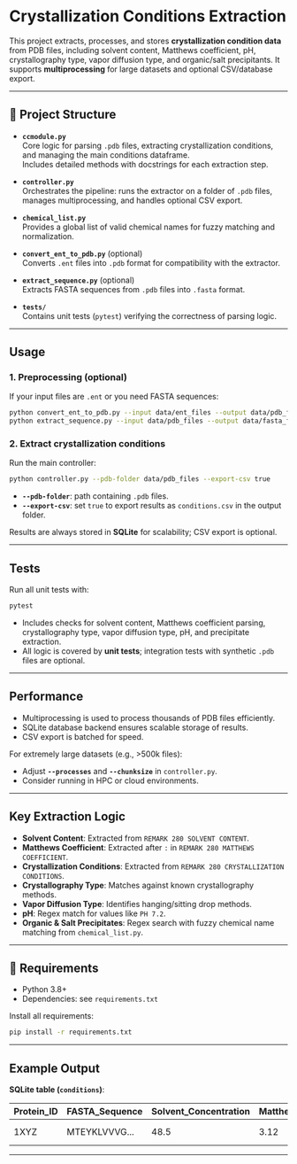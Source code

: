 # Crystallization Conditions Extraction

This project extracts, processes, and stores **crystallization condition data** from PDB files, including solvent content, Matthews coefficient, pH, crystallography type, vapor diffusion type, and organic/salt precipitants. It supports **multiprocessing** for large datasets and optional CSV/database export.

---

## 📂 Project Structure

- **`ccmodule.py`**  
  Core logic for parsing `.pdb` files, extracting crystallization conditions, and managing the main conditions dataframe.  
  Includes detailed methods with docstrings for each extraction step.

- **`controller.py`**  
  Orchestrates the pipeline: runs the extractor on a folder of `.pdb` files, manages multiprocessing, and handles optional CSV export.  

- **`chemical_list.py`**  
  Provides a global list of valid chemical names for fuzzy matching and normalization.  

- **`convert_ent_to_pdb.py`** (optional)  
  Converts `.ent` files into `.pdb` format for compatibility with the extractor.  

- **`extract_sequence.py`** (optional)  
  Extracts FASTA sequences from `.pdb` files into `.fasta` format.  

- **`tests/`**  
  Contains unit tests (`pytest`) verifying the correctness of parsing logic.  

---

## Usage

### 1. Preprocessing (optional)
If your input files are `.ent` or you need FASTA sequences:

```bash
python convert_ent_to_pdb.py --input data/ent_files --output data/pdb_files
python extract_sequence.py --input data/pdb_files --output data/fasta_files
```

### 2. Extract crystallization conditions
Run the main controller:

```bash
python controller.py --pdb-folder data/pdb_files --export-csv true
```

- **`--pdb-folder`**: path containing `.pdb` files.  
- **`--export-csv`**: set `true` to export results as `conditions.csv` in the output folder.  

Results are always stored in **SQLite** for scalability; CSV export is optional.  

---

## Tests

Run all unit tests with:

```bash
pytest
```

- Includes checks for solvent content, Matthews coefficient parsing, crystallography type, vapor diffusion type, pH, and precipitate extraction.  
- All logic is covered by **unit tests**; integration tests with synthetic `.pdb` files are optional.  

---

## Performance

- Multiprocessing is used to process thousands of PDB files efficiently.  
- SQLite database backend ensures scalable storage of results.  
- CSV export is batched for speed.  

For extremely large datasets (e.g., >500k files):
- Adjust **`--processes`** and **`--chunksize`** in `controller.py`.  
- Consider running in HPC or cloud environments.  

---

## Key Extraction Logic

- **Solvent Content**: Extracted from `REMARK 280 SOLVENT CONTENT`.  
- **Matthews Coefficient**: Extracted after `:` in `REMARK 280 MATTHEWS COEFFICIENT`.  
- **Crystallization Conditions**: Extracted from `REMARK 280 CRYSTALLIZATION CONDITIONS`.  
- **Crystallography Type**: Matches against known crystallography methods.  
- **Vapor Diffusion Type**: Identifies hanging/sitting drop methods.  
- **pH**: Regex match for values like `PH 7.2`.  
- **Organic & Salt Precipitates**: Regex search with fuzzy chemical name matching from `chemical_list.py`.  

---

## 🔧 Requirements

- Python 3.8+  
- Dependencies: see `requirements.txt`

Install all requirements:

```bash
pip install -r requirements.txt
```

---

## Example Output

**SQLite table (`conditions`)**:

| Protein_ID | FASTA_Sequence | Solvent_Concentration | Matthews_Coefficient | Crystallography_Type | Vapor_Diffusion_Type | pH  | Organic_Precipitates | Salt_Precipitates |
|------------|----------------|------------------------|----------------------|----------------------|----------------------|-----|----------------------|-------------------|
| 1XYZ       | MTEYKLVVVG...  | 48.5                   | 3.12                 | VAPOR DIFFUSION      | HANGING DROP         | 7.2 | [{"10%": "PEG 4000"}]| [{"0.2M": "NaCl"}] |

---
